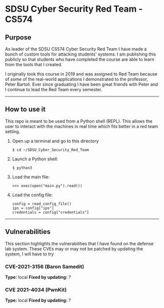 # SDSU Cyber Security Red Team - CS574

## Purpose
As leader of the SDSU CS574 Cyber Security Red Team I have made a bunch of custom tools for attacking students' systems. I am publishing this publicly so that students who have completed the course are able to learn from the tools that I created.

I originally took this course in 2019 and was assigned to Red Team because of some of the real-world applications I demonstrated to the professor, Peter Bartoli. Ever since graduating I have been great friends with Peter and I continue to lead the Red Team every semester.

---

## How to use it
This repo is meant to be used from a Python shell (REPL). This allows the user to interact with the machines in real time which fits better in a red team setting.

1. Open up a terminal and go to this directory
    ```
    $ cd ~/SDSU_Cyber_Security_Red_Team
    ```
2. Launch a Python shell:
    ```
    $ python3
    ```
3. Load the main file:
    ``` python3
    >>> exec(open("main.py").read())
    ```
4. Load the config file:
    ``` python3
    config = read_config_file()
    ips = config["ips"]
    credentials = config["credentials"]
    ```

---

## Vulnerabilities
This section highlights the vulnerabilities that I have found on the defense lab system. These CVEs may or may not be patched by updating the system, I will have to try 

### CVE-2021-3156 (Baron Samedit)
**Type:** local
**Fixed by updating:** ?

### CVE 2021-4034 (PwnKit)
**Type:** local
**Fixed by updating:** ?
